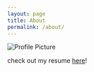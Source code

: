 ```yaml
---
layout: page
title: About
permalink: /about/
---
```


<img src="{{ site.baseurl }}/assets/pic/jiaoyuwei.jpg" title="Profile Picture" class="profile">

check out my resume [here]!

[here]: https://github.com/jiaojiaoloveu/resume/blob/master/examples/resume.pdf
